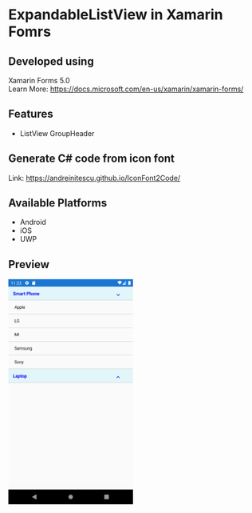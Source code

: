 # ExpandableListView in Xamarin Fomrs

## Developed using 
Xamarin Forms 5.0<br>
Learn More: https://docs.microsoft.com/en-us/xamarin/xamarin-forms/

## Features
* ListView GroupHeader

## Generate C# code from icon font
Link: https://andreinitescu.github.io/IconFont2Code/


## Available Platforms
* Android
* iOS
* UWP

## Preview
<img  src="Preview/1.png" width="250" height="450">




